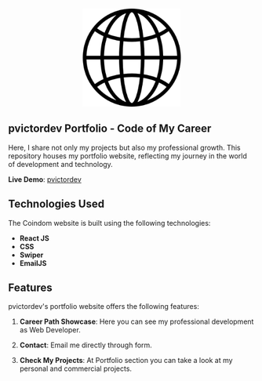 <!-- # pvictordev portfolio
## Code of My Career: Here, I share not only my projects but also my professional growth. This repository houses my portfolio website, reflecting my journey in the world of development and technology.
### Here i implemented Back-End using EmailJS service, also i used Swiper React Components.
Deploy: https://pvictordev.netlify.app/ -->


<p align="center">
  <img width="200" height="200" src="https://github.com/pvictordev/pvictordev-portfolio/blob/main/src/assets/logo.png">
</p>

## pvictordev Portfolio - Code of My Career

Here, I share not only my projects but also my professional growth. This repository houses my portfolio website, reflecting my journey in the world of development and technology.

**Live Demo**: [pvictordev](https://pvictordev.netlify.app/)

## Technologies Used
The Coindom website is built using the following technologies:
- **React JS**
- **CSS**
- **Swiper**
- **EmailJS**


## Features
pvictordev's portfolio website offers the following features:

1. **Career Path Showcase**: Here you can see my professional development as Web Developer.

2. **Contact**: Email me directly through form.

3. **Check My Projects**: At Portfolio section you can take a look at my personal and commercial projects.

<!-- ## How to Use
To run Altcoinx locally or integrate it into your project, follow these steps:

1. Clone this repository:
   ```bash
   git clone https://github.com/pvictordev/altcoinx.git -->



